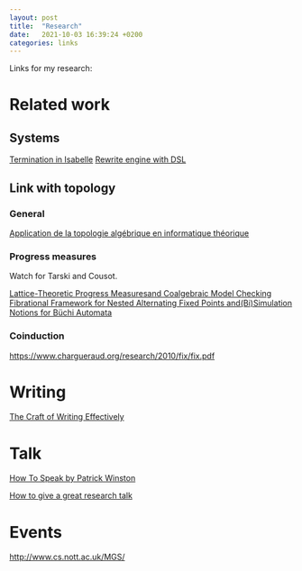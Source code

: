 ```yaml
---
layout: post
title:  "Research"
date:   2021-10-03 16:39:24 +0200
categories: links
---
```


Links for my research:

# Related work

## Systems

[Termination in Isabelle][krauss]
[Rewrite engine with DSL][kansas]

## Link with topology

### General

[Application de la topologie algébrique en informatique théorique][dubut]

### Progress measures

Watch for Tarski and Cousot. 

[Lattice-Theoretic Progress Measuresand Coalgebraic Model Checking][dubut1]
[Fibrational Framework for Nested Alternating Fixed Points and(Bi)Simulation Notions for Büchi Automata][aristote]

### Coinduction

https://www.chargueraud.org/research/2010/fix/fix.pdf


# Writing

[The Craft of Writing Effectively][mcenerney] 

# Talk

[How To Speak by Patrick Winston][winston]

[How to give a great research talk][peyton]

[krauss]: https://www21.in.tum.de/~krauss/papers/krauss-thesis.pdf
[kansas]: https://ku-fpg.github.io/software/kure/
[dubut]: https://group-mmm.org/~dubut/papers/master12.pdf
[dubut1]: https://arxiv.org/pdf/1511.00346.pdf
[aristote]: https://git.eleves.ens.fr/qaristote/m1-internship-report/uploads/3431548a277eb5fc297d8e7d93d1e3ce/aristote_quentin_m1_internship_report.pdf
[mcenerney]: https://www.youtube.com/watch?v=vtIzMaLkCaM
[winston]: https://www.youtube.com/watch?v=vtIzMaLkCaM
[peyton]: https://www.microsoft.com/en-us/research/academic-program/give-great-research-talk/

# Events

http://www.cs.nott.ac.uk/MGS/

